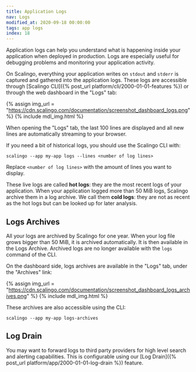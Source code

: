 ```yaml
---
title: Application Logs
nav: Logs
modified_at: 2020-09-18 00:00:00
tags: app logs
index: 18
---
```


Application logs can help you understand what is happening inside your application when deployed in production. Logs are especially useful for debugging problems and monitoring your application activity.

On Scalingo, everything your application writes on `stdout` and `stderr` is captured and gathered into the application logs. These logs are accessible through [Scalingo CLI]({% post_url platform/cli/2000-01-01-features %}) or through the web dashboard in the "Logs" tab:

{% assign img_url = "https://cdn.scalingo.com/documentation/screenshot_dashboard_logs.png" %}
{% include mdl_img.html %}

When opening the "Logs" tab, the last 100 lines are displayed and all new lines are automatically streaming to your browser.

If you need a bit of historical logs, you should use the Scalingo CLI with:

```shell
scalingo --app my-app logs --lines <number of log lines>
```

Replace `<number of log lines>` with the amount of lines you want to display.

These live logs are called **hot logs**: they are the most recent logs of your application. When your application logged more than 50 MiB logs, Scalingo archive them in a log archive. We call them **cold logs**: they are not as recent as the hot logs but can be looked up for later analysis.

## Logs Archives

All your logs are archived by Scalingo for one year. When your log file grows bigger than 50 MiB, it is archived automatically. It is then available in the Logs Archive. Archived logs are no longer available with the `logs` command of the CLI.

On the dashboard side, logs archives are available in the "Logs" tab, under the "Archives" link:

{% assign img_url = "https://cdn.scalingo.com/documentation/screenshot_dashboard_logs_archives.png" %}
{% include mdl_img.html %}

These archives are also accessible using the CLI:

```
scalingo --app my-app logs-archives
```

## Log Drain

You may want to forward logs to third party providers for high level search and alerting capabilities. This is configurable using our [Log Drain]({% post_url platform/app/2000-01-01-log-drain %}) feature.

